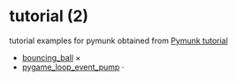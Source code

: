 # tutorial (2)
tutorial examples for pymunk obtained from [Pymunk tutorial](https://pymunk-tutorial.readthedocs.io/en/latest/)

+ [bouncing_ball](bouncing_ball.ipynb) &times;
+ [pygame_loop_event_pump](pygame_loop_event_pump.ipynb) &middot;
